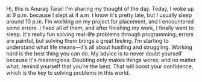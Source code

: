 Hi, this is Anurag Tarai! I'm sharing my thought of the day. Today, I woke up at 9 p.m. because I slept at 4 a.m. I know it's pretty late, but I usually sleep around 10 p.m. I'm working on my project for placement, and I encountered some errors. I fixed all of them, and after finishing my work, I finally went to sleep. It's really fun solving real-life problems through programming; errors are painful, but solving them brings a great feeling. I’m starting to understand what life means—it’s all about hustling and struggling. Working hard is the best thing you can do. My advice is to never doubt yourself because it's meaningless. Doubting only makes things worse, and no matter what, remind yourself that you’re the best. That will boost your confidence, which is the key to solving problems in this world.